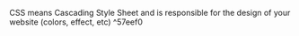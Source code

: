 CSS means Cascading Style Sheet and is responsible for the design of your website (colors, effect, etc) ^57eef0